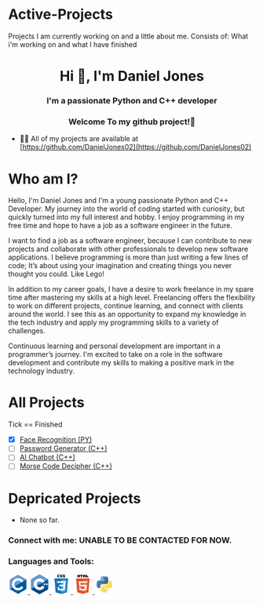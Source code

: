 # Active-Projects
Projects I am currently working on and a little about me. Consists of: What i'm working on and what I have finished

<h1 align="center">Hi 👋, I'm Daniel Jones</h1>
<h3 align="center">I'm a passionate Python and C++ developer</h3>
<h3 align="center">Welcome To my github project!👋</h3>

- 👨‍💻 All of my projects are available at [https://github.com/DanielJones02](https://github.com/DanielJones02)

# Who am I?

Hello, I'm Daniel Jones and I'm a young passionate Python and C++ Developer. My journey into the world of coding started with curiosity, but quickly turned into my full interest and hobby. I enjoy programming in my free time and hope to have a job as a software engineer in the future. 

I want to find a job as a software engineer, because I can contribute to new projects and collaborate with other professionals to develop new software applications. I believe programming is more than just writing a few lines of code; It’s about using your imagination and creating things you never thought you could. Like Lego!

In addition to my career goals, I have a desire to work freelance in my spare time after mastering my skills at a high level. Freelancing offers the flexibility to work on different projects, continue learning, and connect with clients around the world. I see this as an opportunity to expand my knowledge in the tech industry and apply my programming skills to a variety of challenges. 

Continuous learning and personal development are important in a programmer’s journey. I'm excited to take on a role in the software development and contribute my skills to making a positive mark in the technology industry.

# All Projects

Tick == Finished

 - [x] [Face Recognition (PY)](https://github.com/DanielJones02/Face-RecognitionPY)
 - [ ] [Password Generator (C++)](https://github.com/DanielJones02/Password-Generator)
 - [ ] [AI Chatbot (C++)](https://github.com/DanielJones02/AI-Chatbot-cpp)
 - [ ] [Morse Code Decipher (C++)](https://github.com/DanielJones02/Morse-Code-Decipher)

# Depricated Projects

 - None so far.

<h3 align="left">Connect with me: UNABLE TO BE CONTACTED FOR NOW.</h3>
<p align="left">
</p>

<h3 align="left">Languages and Tools:</h3>
<p align="left"> <a href="https://www.cprogramming.com/" target="_blank" rel="noreferrer"> <img src="https://raw.githubusercontent.com/devicons/devicon/master/icons/c/c-original.svg" alt="c" width="40" height="40"/> </a> <a href="https://www.w3schools.com/cpp/" target="_blank" rel="noreferrer"> <img src="https://raw.githubusercontent.com/devicons/devicon/master/icons/cplusplus/cplusplus-original.svg" alt="cplusplus" width="40" height="40"/> </a> <a href="https://www.w3schools.com/css/" target="_blank" rel="noreferrer"> <img src="https://raw.githubusercontent.com/devicons/devicon/master/icons/css3/css3-original-wordmark.svg" alt="css3" width="40" height="40"/> </a> <a href="https://www.w3.org/html/" target="_blank" rel="noreferrer"> <img src="https://raw.githubusercontent.com/devicons/devicon/master/icons/html5/html5-original-wordmark.svg" alt="html5" width="40" height="40"/> </a> <a href="https://www.python.org" target="_blank" rel="noreferrer"> <img src="https://raw.githubusercontent.com/devicons/devicon/master/icons/python/python-original.svg" alt="python" width="40" height="40"/> </a> </p>
